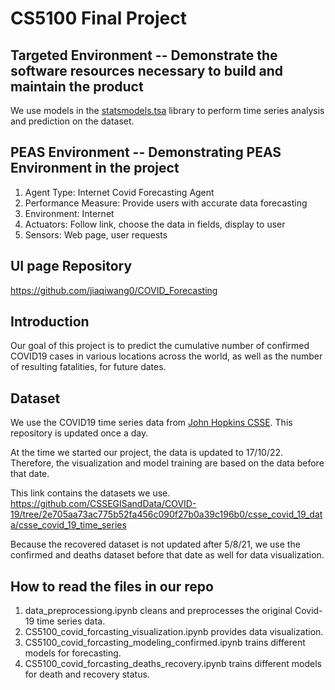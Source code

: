 # CS5100 Final Project

## Targeted Environment -- Demonstrate the software resources necessary to build and maintain the product

We use models in the [statsmodels.tsa] library to perform time series analysis and prediction on the dataset.

## PEAS Environment -- Demonstrating PEAS Environment in the project
1. Agent Type: Internet Covid Forecasting Agent
2. Performance Measure: Provide users with accurate data forecasting
3. Environment: Internet
4. Actuators: Follow link, choose the data in fields, display to user
5. Sensors: Web page, user requests

## UI page Repository
https://github.com/jiaqiwang0/COVID_Forecasting

## Introduction

Our goal of this project is to predict the cumulative number of confirmed COVID19 cases in various locations across the world,
as well as the number of resulting fatalities, for future dates.

## Dataset

We use the COVID19 time series data from [John Hopkins CSSE]. This repository is updated once a day.

At the time we started our project, the data is updated to 17/10/22. Therefore, the visualization and model training are based on the data before that date.

This link contains the datasets we use.
https://github.com/CSSEGISandData/COVID-19/tree/2e705aa73ac775b52fa456c090f27b0a39c196b0/csse_covid_19_data/csse_covid_19_time_series

Because the recovered dataset is not updated after 5/8/21, we use the confirmed and deaths dataset before that date as well for data visualization.


## How to read the files in our repo

1. data_preprocessiong.ipynb cleans and preprocesses the original Covid-19 time series data.
2. CS5100_covid_forcasting_visualization.ipynb provides data visualization.
3. CS5100_covid_forcasting_modeling_confirmed.ipynb trains different models for forecasting.
4. CS5100_covid_forcasting_deaths_recovery.ipynb trains different models for death and recovery status.




[statsmodels.tsa]: <https://www.statsmodels.org/stable/tsa.html#module-statsmodels.tsa>
[John Hopkins CSSE]: <https://github.com/CSSEGISandData/COVID-19/tree/master/csse_covid_19_data/csse_covid_19_time_series>
